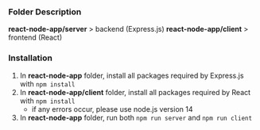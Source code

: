 ### Folder Description

**react-node-app/server** > backend (Express.js)
**react-node-app/client** > frontend (React)  

### Installation

1. In **react-node-app** folder,  install all packages required by Express.js with `npm install`
2. In **react-node-app/client** folder,  install all packages required by React with `npm install`
	- if any errors occur, please use node.js version 14
3. In **react-node-app** folder,  run both `npm run server` and `npm run client`